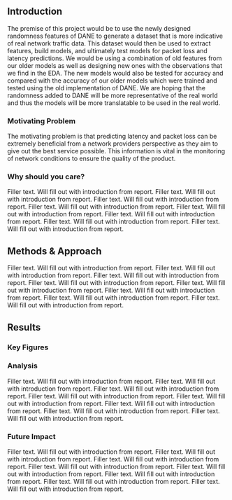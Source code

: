 ## Introduction

The premise of this project would be to use the newly designed randomness features of DANE to generate a dataset that is more indicative of real network traffic data. This dataset would then be used to extract features, build models, and ultimately test models for packet loss and latency predictions. We would be using a combination of old features from our older models as well as designing new ones with the observations that we find in the EDA. The new models would also be tested for accuracy and compared with the accuracy of our older models which were trained and tested using the old implementation of DANE. We are hoping that the randomness added to DANE will be more representative of the real world and thus the models will be more translatable to be used in the real world.

### Motivating Problem

The motivating problem is that predicting latency and packet loss can be extremely beneficial from a network providers perspective as they aim to give out the best service possible. This information is vital in the monitoring of network conditions to ensure the quality of the product.

### Why should you care?

Filler text. Will fill out with introduction from report. Filler text. Will fill out with introduction from report. Filler text. Will fill out with introduction from report. Filler text. Will fill out with introduction from report. Filler text. Will fill out with introduction from report. Filler text. Will fill out with introduction from report. Filler text. Will fill out with introduction from report. Filler text. Will fill out with introduction from report.

## Methods & Approach

Filler text. Will fill out with introduction from report. Filler text. Will fill out with introduction from report. Filler text. Will fill out with introduction from report. Filler text. Will fill out with introduction from report. Filler text. Will fill out with introduction from report. Filler text. Will fill out with introduction from report. Filler text. Will fill out with introduction from report. Filler text. Will fill out with introduction from report.

## Results

### Key Figures

### Analysis

Filler text. Will fill out with introduction from report. Filler text. Will fill out with introduction from report. Filler text. Will fill out with introduction from report. Filler text. Will fill out with introduction from report. Filler text. Will fill out with introduction from report. Filler text. Will fill out with introduction from report. Filler text. Will fill out with introduction from report. Filler text. Will fill out with introduction from report.

### Future Impact

Filler text. Will fill out with introduction from report. Filler text. Will fill out with introduction from report. Filler text. Will fill out with introduction from report. Filler text. Will fill out with introduction from report. Filler text. Will fill out with introduction from report. Filler text. Will fill out with introduction from report. Filler text. Will fill out with introduction from report. Filler text. Will fill out with introduction from report.
